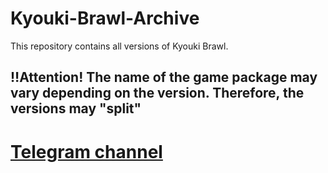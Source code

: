 # Kyouki-Brawl-Archive
This repository contains all versions of Kyouki Brawl.

## ‼️Attention! The name of the game package may vary depending on the version. Therefore, the versions may "split" ##

# [Telegram channel](https://t.me/kyoukiarchives)
